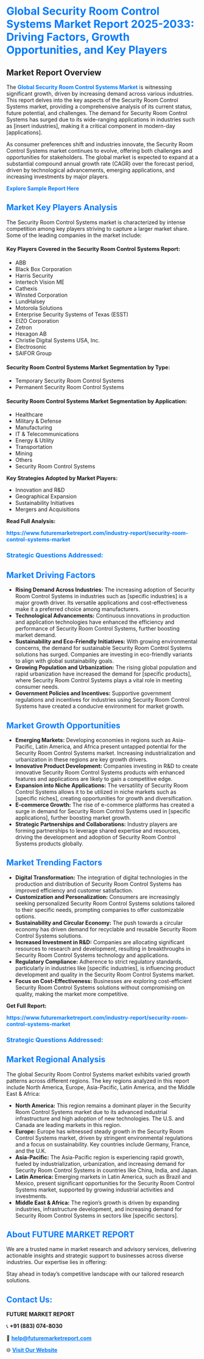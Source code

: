 <h1 style="color: #007BFF;">Global Security Room Control Systems Market Report 2025-2033: Driving Factors, Growth Opportunities, and Key Players</h1>

<section id="overview">
<h2>Market Report Overview</h2>
<p>The <a href="https://www.futuremarketreport.com/industry-report/security-room-control-systems-market" style="color: #007BFF; text-decoration: none;"><strong>Global Security Room Control Systems Market</strong></a> is witnessing significant growth, driven by increasing demand across various industries. This report delves into the key aspects of the Security Room Control Systems market, providing a comprehensive analysis of its current status, future potential, and challenges. The demand for Security Room Control Systems has surged due to its wide-ranging applications in industries such as [insert industries], making it a critical component in modern-day [applications].</p>
<p>As consumer preferences shift and industries innovate, the Security Room Control Systems market continues to evolve, offering both challenges and opportunities for stakeholders. The global market is expected to expand at a substantial compound annual growth rate (CAGR) over the forecast period, driven by technological advancements, emerging applications, and increasing investments by major players.</p>
</section>

<section id="overview">
<p><a href="https://www.futuremarketreport.com/request-sample/reportId=111524" style="color: #007BFF; text-decoration: none;"><strong>Explore Sample Report Here</strong></a></p>
</section>

<section id="key-players">
<h2 style="color: #007BFF;">Market Key Players Analysis</h2>
<p>The Security Room Control Systems market is characterized by intense competition among key players striving to capture a larger market share. Some of the leading companies in the market include:</p>
<h4>Key Players Covered in the Security Room Control Systems Report:</h4>
<ul><li>ABB</li><li>Black Box Corporation</li><li>Harris Security</li><li>Intertech Vision ME</li><li>Cathexis</li><li>Winsted Corporation</li><li>LundHalsey</li><li>Motorola Solutions</li><li>Enterprise Security Systems of Texas (ESST)</li><li>EIZO Corporation</li><li>Zetron</li><li>Hexagon AB</li><li>Christie Digital Systems USA, Inc.</li><li>Electrosonic</li><li>SAIFOR Group</li></ul>
<h4>Security Room Control Systems Market Segmentation by Type:</h4>
<ul><li>Temporary Security Room Control Systems</li><li>Permanent Security Room Control Systems</li></ul>

<h4>Security Room Control Systems Market Segmentation by Application:</h4>
<ul><li>Healthcare</li><li>Military &amp; Defense</li><li>Manufacturing</li><li>IT &amp; Telecommunications</li><li>Energy &amp; Utility</li><li>Transportation</li><li>Mining</li><li>Others</li><li>Security Room Control Systems</li></ul>
<p><strong>Key Strategies Adopted by Market Players:</strong></p>
<ul>
<li>Innovation and R&D</li>
<li>Geographical Expansion</li>
<li>Sustainability Initiatives</li>
<li>Mergers and Acquisitions</li>
</ul>
</section>

<section>
<p><strong>Read Full Analysis: </strong></p><a href="https://www.futuremarketreport.com/industry-report/security-room-control-systems-market" style="color: #007BFF; text-decoration: none;"><strong>https://www.futuremarketreport.com/industry-report/security-room-control-systems-market</strong></a>
<h3 style="color: #007BFF;">Strategic Questions Addressed:</h3>
</section>

<section id="driving-factors">
<h2 style="color: #007BFF;">Market Driving Factors</h2>
<ul>
<li><strong>Rising Demand Across Industries:</strong> The increasing adoption of Security Room Control Systems in industries such as [specific industries] is a major growth driver. Its versatile applications and cost-effectiveness make it a preferred choice among manufacturers.</li>
<li><strong>Technological Advancements:</strong> Continuous innovations in production and application technologies have enhanced the efficiency and performance of Security Room Control Systems, further boosting market demand.</li>
<li><strong>Sustainability and Eco-Friendly Initiatives:</strong> With growing environmental concerns, the demand for sustainable Security Room Control Systems solutions has surged. Companies are investing in eco-friendly variants to align with global sustainability goals.</li>
<li><strong>Growing Population and Urbanization:</strong> The rising global population and rapid urbanization have increased the demand for [specific products], where Security Room Control Systems plays a vital role in meeting consumer needs.</li>
<li><strong>Government Policies and Incentives:</strong> Supportive government regulations and incentives for industries using Security Room Control Systems have created a conducive environment for market growth.</li>
</ul>
</section>

<section id="growth-opportunities">
<h2 style="color: #007BFF;">Market Growth Opportunities</h2>
<ul>
<li><strong>Emerging Markets:</strong> Developing economies in regions such as Asia-Pacific, Latin America, and Africa present untapped potential for the Security Room Control Systems market. Increasing industrialization and urbanization in these regions are key growth drivers.</li>
<li><strong>Innovative Product Development:</strong> Companies investing in R&D to create innovative Security Room Control Systems products with enhanced features and applications are likely to gain a competitive edge.</li>
<li><strong>Expansion into Niche Applications:</strong> The versatility of Security Room Control Systems allows it to be utilized in niche markets such as [specific niches], creating opportunities for growth and diversification.</li>
<li><strong>E-commerce Growth:</strong> The rise of e-commerce platforms has created a surge in demand for Security Room Control Systems used in [specific applications], further boosting market growth.</li>
<li><strong>Strategic Partnerships and Collaborations:</strong> Industry players are forming partnerships to leverage shared expertise and resources, driving the development and adoption of Security Room Control Systems products globally.</li>
</ul>
</section>

<section id="trending-factors">
<h2 style="color: #007BFF;">Market Trending Factors</h2>
<ul>
<li><strong>Digital Transformation:</strong> The integration of digital technologies in the production and distribution of Security Room Control Systems has improved efficiency and customer satisfaction.</li>
<li><strong>Customization and Personalization:</strong> Consumers are increasingly seeking personalized Security Room Control Systems solutions tailored to their specific needs, prompting companies to offer customizable options.</li>
<li><strong>Sustainability and Circular Economy:</strong> The push towards a circular economy has driven demand for recyclable and reusable Security Room Control Systems solutions.</li>
<li><strong>Increased Investment in R&D:</strong> Companies are allocating significant resources to research and development, resulting in breakthroughs in Security Room Control Systems technology and applications.</li>
<li><strong>Regulatory Compliance:</strong> Adherence to strict regulatory standards, particularly in industries like [specific industries], is influencing product development and quality in the Security Room Control Systems market.</li>
<li><strong>Focus on Cost-Effectiveness:</strong> Businesses are exploring cost-efficient Security Room Control Systems solutions without compromising on quality, making the market more competitive.</li>
</ul>
</section>

<section>
<p><strong>Get Full Report: </strong></p><a href="https://www.futuremarketreport.com/industry-report/security-room-control-systems-market" style="color: #007BFF; text-decoration: none;"><strong>https://www.futuremarketreport.com/industry-report/security-room-control-systems-market</strong></a>
<h3 style="color: #007BFF;">Strategic Questions Addressed:</h3>
</section>


<section id="regional-analysis">
<h2 style="color: #007BFF;">Market Regional Analysis</h2>
<p>The global Security Room Control Systems market exhibits varied growth patterns across different regions. The key regions analyzed in this report include North America, Europe, Asia-Pacific, Latin America, and the Middle East & Africa:</p>
<ul>
<li><strong>North America:</strong> This region remains a dominant player in the Security Room Control Systems market due to its advanced industrial infrastructure and high adoption of new technologies. The U.S. and Canada are leading markets in this region.</li>
<li><strong>Europe:</strong> Europe has witnessed steady growth in the Security Room Control Systems market, driven by stringent environmental regulations and a focus on sustainability. Key countries include Germany, France, and the U.K.</li>
<li><strong>Asia-Pacific:</strong> The Asia-Pacific region is experiencing rapid growth, fueled by industrialization, urbanization, and increasing demand for Security Room Control Systems in countries like China, India, and Japan.</li>
<li><strong>Latin America:</strong> Emerging markets in Latin America, such as Brazil and Mexico, present significant opportunities for the Security Room Control Systems market, supported by growing industrial activities and investments.</li>
<li><strong>Middle East & Africa:</strong> The region’s growth is driven by expanding industries, infrastructure development, and increasing demand for Security Room Control Systems in sectors like [specific sectors].</li>
</ul>
</section>

<footer>
<h2 style="color: #007BFF;">About FUTURE MARKET REPORT</h2>
<p>We are a trusted name in market research and advisory services, delivering actionable insights and strategic support to businesses across diverse industries. Our expertise lies in offering:</p>

<p>Stay ahead in today’s competitive landscape with our tailored research solutions.</p>

<h2 style="color: #007BFF;">Contact Us:</h2>
<p><strong>FUTURE MARKET REPORT</strong></p>
<p>📞 <strong>+91 (883) 074-8030</strong></p>
<p>📧 <strong><a href="mailto:help@futuremarketreport.com" style="color: #007BFF;">help@futuremarketreport.com</a></strong></p>
<p>🌐 <strong><a href="https://www.futuremarketreport.com/" style="color: #007BFF;">Visit Our Website</a></strong></p>
</footer>